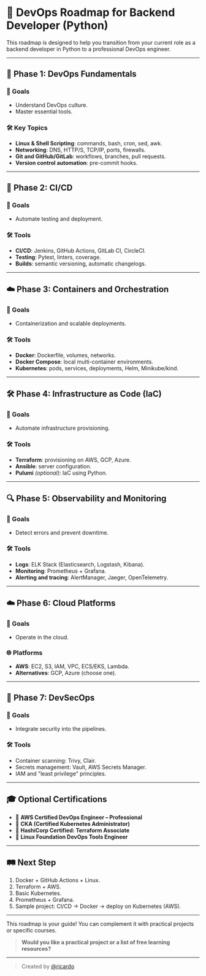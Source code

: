 # 🧭 DevOps Roadmap for Backend Developer (Python)

This roadmap is designed to help you transition from your current role as a backend developer in Python to a professional DevOps engineer.

---

## 📌 Phase 1: DevOps Fundamentals

### 🎯 Goals
- Understand DevOps culture.
- Master essential tools.

### 🛠 Key Topics
- **Linux & Shell Scripting**: commands, bash, cron, sed, awk.
- **Networking**: DNS, HTTP/S, TCP/IP, ports, firewalls.
- **Git and GitHub/GitLab**: workflows, branches, pull requests.
- **Version control automation**: pre-commit hooks.

---

## 🔧 Phase 2: CI/CD

### 🎯 Goals
- Automate testing and deployment.

### 🛠 Tools
- **CI/CD**: Jenkins, GitHub Actions, GitLab CI, CircleCI.
- **Testing**: Pytest, linters, coverage.
- **Builds**: semantic versioning, automatic changelogs.

---

## ☁️ Phase 3: Containers and Orchestration

### 🎯 Goals
- Containerization and scalable deployments.

### 🛠 Tools
- **Docker**: Dockerfile, volumes, networks.
- **Docker Compose**: local multi-container environments.
- **Kubernetes**: pods, services, deployments, Helm, Minikube/kind.

---

## 🛠️ Phase 4: Infrastructure as Code (IaC)

### 🎯 Goals
- Automate infrastructure provisioning.

### 🛠 Tools
- **Terraform**: provisioning on AWS, GCP, Azure.
- **Ansible**: server configuration.
- **Pulumi** *(optional)*: IaC using Python.

---

## 🔍 Phase 5: Observability and Monitoring

### 🎯 Goals
- Detect errors and prevent downtime.

### 🛠 Tools
- **Logs**: ELK Stack (Elasticsearch, Logstash, Kibana).
- **Monitoring**: Prometheus + Grafana.
- **Alerting and tracing**: AlertManager, Jaeger, OpenTelemetry.

---

## ☁️ Phase 6: Cloud Platforms

### 🎯 Goals
- Operate in the cloud.

### 🌐 Platforms
- **AWS**: EC2, S3, IAM, VPC, ECS/EKS, Lambda.
- **Alternatives**: GCP, Azure (choose one).

---

## 🔐 Phase 7: DevSecOps

### 🎯 Goals
- Integrate security into the pipelines.

### 🛠 Tools
- Container scanning: Trivy, Clair.
- Secrets management: Vault, AWS Secrets Manager.
- IAM and "least privilege" principles.

---

## 🎓 Optional Certifications

- 🏅 **AWS Certified DevOps Engineer – Professional**
- 🏅 **CKA (Certified Kubernetes Administrator)**
- 🏅 **HashiCorp Certified: Terraform Associate**
- 🏅 **Linux Foundation DevOps Tools Engineer**

---

## 🛤 Next Step

1. Docker + GitHub Actions + Linux.
2. Terraform + AWS.
3. Basic Kubernetes.
4. Prometheus + Grafana.
5. Sample project: CI/CD → Docker → deploy on Kubernetes (AWS).

---

This roadmap is your guide! You can complement it with practical projects or specific courses.

> **Would you like a practical project or a list of free learning resources?**

---

> Created by [@ricardo](mailto:urdanetarj1994@gmail.com)

